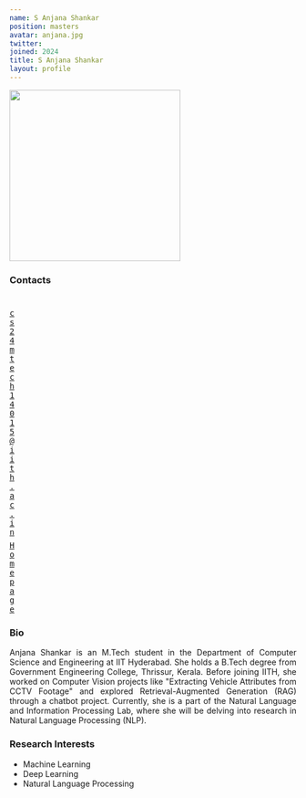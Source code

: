 ```yaml
---
name: S Anjana Shankar
position: masters
avatar: anjana.jpg
twitter: 
joined: 2024
title: S Anjana Shankar
layout: profile
---
```


<img width="300" src="{{site.baseurl}}/images/people/{{page.avatar}}" data-action="zoom">

### Contacts

<div class="row">
<div class="col-1" style="width:5px">
    <b><a href="mailto:cs24mtech14015@iith.ac.in" target="_blank"><i class="fa fa-envelope-o"></i></a></b><br>
    <span style="display: block; margin-bottom: 0.5em"></span>
    <b><a href="" target="_blank"><i class="fa fa-globe"></i></a></b>
    <span style="display: block; margin-bottom: 0.5em"></span>
</div>
<div class="col-1" style="width:5px">
    <a href="mailto:cs24mtech14015@iith.ac.in" target="_blank"><samp>cs24mtech14015@iith.ac.in</samp></a>
    <span style="display: block; margin-bottom: 0.5em"></span>
    <a href="https://www.linkedin.com/in/anjana-shankar-472a92197/" target="_blank"><samp>Homepage</samp></a><br>
    <span style="display: block; margin-bottom: 0.5em"></span>
</div>
</div>
<span style="display: block; margin-bottom: 1em"></span>

### Bio
<p style="text-align: justify">
Anjana Shankar is an M.Tech student in the Department of Computer Science and Engineering at IIT Hyderabad. She holds a B.Tech degree from Government Engineering College, Thrissur, Kerala. Before joining IITH, she worked on Computer Vision projects like "Extracting Vehicle Attributes from CCTV Footage" and explored Retrieval-Augmented Generation (RAG) through a chatbot project. Currently, she is a part of the Natural Language and Information Processing Lab, where she will be delving into research in Natural Language Processing (NLP).
</p>

### Research Interests

- Machine Learning
- Deep Learning
- Natural Language Processing 

